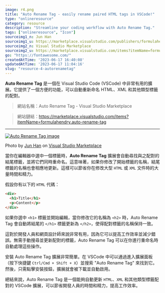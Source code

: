 ```yaml
---
image: r4.png
title: "Auto Rename Tag - easily rename paired HTML tags in VSCode!"
type: "onlineresource"
category: resource
description: "Streamline your coding workflow with Auto Rename Tag."
tags: ["onlineresource", "Icon"]
sourceimg1_n: Jun Han
sourceimg1_u: https://marketplace.visualstudio.com/publishers/formulahendry
sourceimg2_n: Visual Studio Marketplace
sourceimg2_u: https://marketplace.visualstudio.com/items?itemName=formulahendry.auto-rename-tag
go: "https://fontawesome.com/"
createdAtTime: '2023-06-17 16:40:08'
updatedAtTime: '2023-06-17 11:04:16'
slug: "resource-4-autorenametag"
---
```

**Auto Rename Tag** 是一個在 Visual Studio Code (VSCode) 中非常有用的擴展。它提供了一個方便的功能，可以自動重新命名 HTML、XML 和其他類型標籤的配對。

> 網站名稱：Auto Rename Tag - Visual Studio Marketplace

> 網站鏈結：https://marketplace.visualstudio.com/items?itemName=formulahendry.auto-rename-tag

---

<a href="/blog/r4-1.gif" target="_blank">

![Auto Rename Tag image](/blog/r4-1.gif "Auto Rename Tag")

</a>
<p class="img-origin mt-1 mb-3 text-center px-5">
    Photo by 
    <a href="https://marketplace.visualstudio.com/publishers/formulahendry" target="_blank" class="ud">Jun Han</a>
    on 
    <a href="https://marketplace.visualstudio.com/items?itemName=formulahendry.auto-rename-tag" target="_blank" class="ud">Visual Studio Marketplace</a>
</p>


當你在編輯器中選中一個標籤時，**Auto Rename Tag** 擴展會自動尋找與之配對的結尾標籤，並將它們同時重命名。這意味著，如果你修改了開始標籤的名稱，結尾標籤的名稱也會相應地更新。這樣可以節省你在修改大型 `HTML` 或 `XML` 文件時的大量時間和精力。

假設你有以下的 `HTML` 代碼：
```html
<div>
  <h1>Title</h1>
  <p>Content</p>
</div>
```

如果你選中 `<h1>` 標籤並開始編輯，當你修改它的名稱為 `<h2>` 時，Auto Rename Tag 會自動將結尾的 `</h1>` 標籤更新為 `</h2>`，使得配對標籤的名稱保持一致。

這對於開發人員和網頁設計師來說非常有用，因為它可以提高工作效率並減少錯誤。無需手動搜尋並更新配對的標籤，Auto Rename Tag 可以在你進行重命名時自動處理這些操作。

安裝 Auto Rename Tag 擴展非常簡單。在 VSCode 中可以通過進入擴展面板（按下快捷鍵 `Ctrl/Cmd + Shift + X`）並搜索 "Auto Rename Tag" 來找到它。然後，只需點擊安裝按鈕，擴展就會被下載並自動啟用。

總結來說，Auto Rename Tag 是一個能夠自動更新 `HTML`、`XML` 和其他類型標籤配對的 VSCode 擴展，可以節省開發人員的時間和精力，提高工作效率。
